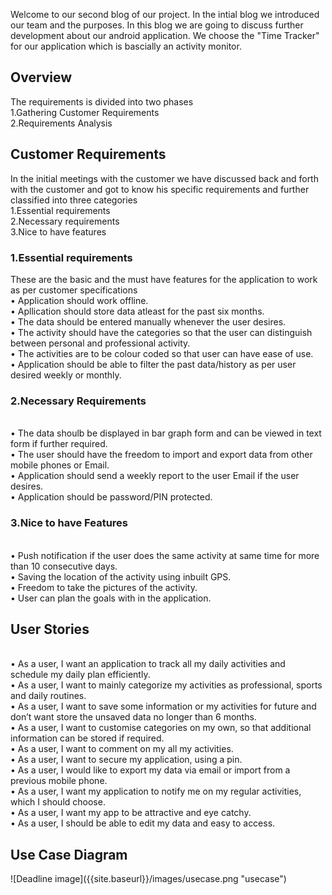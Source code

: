 Welcome to our second blog of our project. In the intial blog we introduced our team and the purposes. In this blog we are going to discuss further development about our android application. We choose the "Time Tracker" for our application which is bascially an activity monitor. 
<h2>Overview</h2>
The requirements is divided into two phases
<br>1.Gathering Customer Requirements
<br>2.Requirements Analysis

<h2>Customer Requirements</h2>
In the initial meetings with the customer we have discussed back and forth with the customer and got to know his specific requirements and further classified into three categories
<br>1.Essential requirements
<br>2.Necessary requirements
<br>3.Nice to have  features
<h3>1.Essential requirements</h3>
These are the basic and the must have features for the application to work as per 
      customer specifications
<br>• Application should work offline.
<br>• Apllication should store data atleast for the past six months.
<br>• The data should be entered manually whenever the user desires.
<br>• The activity should have the categories so that the user can distinguish between personal and professional activity.
<br>• The activities are to be colour coded so that user can have ease of use.
<br>• Application should be able to filter the past data/history as per user desired weekly or monthly.
<h3>2.Necessary Requirements</h3>
<br>• The data shoulb be displayed in bar graph form and can be viewed in text form if further required.
<br>• The user should have the freedom to import and export data from other mobile phones or Email.
<br>• Application should send a weekly report to the user Email if the user desires.
<br>• Application should be password/PIN protected.

<h3>3.Nice to have Features</h3>
<br>• Push notification if the user does the same activity at same time for more than 10 consecutive days.
<br>• Saving the location of the activity using inbuilt GPS.
<br>• Freedom to take the pictures of the activity.
<br>• User can plan the goals with in the application.





















<h2>User Stories</h2>

<br>•	As a user, I want an application to track all my daily activities and schedule my daily plan efficiently.
<br>•	As a user, I want to mainly categorize my activities as professional, sports and daily routines.
<br>•	As a user, I want to save some information or my activities for future and don’t want store the unsaved data no longer than 6 months.
<br>•	As a user, I want to customise categories on my own, so that additional information can be stored if required.
<br>•	As a user, I want to comment on my all my activities.
<br>•	As a user, I want to secure my application, using a pin.
<br>•	As a user, I would like to export my data via email or import from a previous mobile phone.
<br>•	As a user, I want my application to notify me on my regular activities, which I should choose.
<br>•	As a user, I want my app to be attractive and eye catchy.
<br>•	As a user, I should be able to edit my data and easy to access.

<h2>Use Case Diagram</h2>
![Deadline image]({{site.baseurl}}/images/usecase.png "usecase")


<h1></h1>
